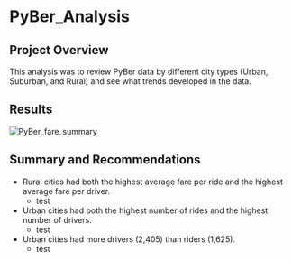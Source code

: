 # PyBer_Analysis

## Project Overview
This analysis was to review PyBer data by different city types (Urban, Suburban, and Rural) and see what trends developed in the data.

## Results

![PyBer_fare_summary](https://user-images.githubusercontent.com/95188079/150176414-ed116592-1eaf-4f41-9653-c18f0e4b6cc9.png)


## Summary and Recommendations
- Rural cities had both the highest average fare per ride and the highest average fare per driver.
  -   test
- Urban cities had both the highest number of rides and the highest number of drivers.
  - test
- Urban cities had more drivers (2,405) than riders (1,625).
  -  test
